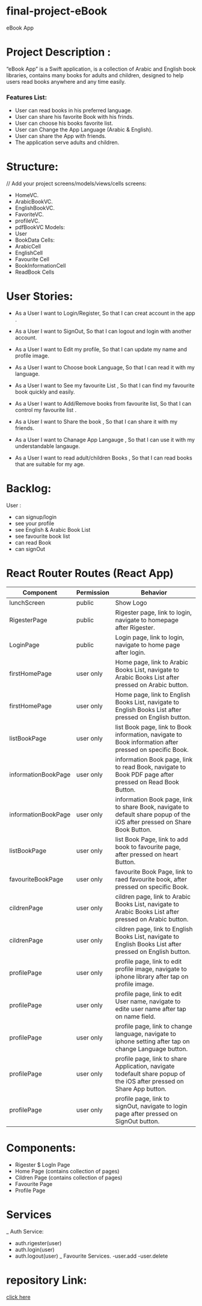 # final-project-eBook
eBook App 


# Project Description :
“eBook App” is a Swift application, is a collection of Arabic and English book libraries, contains many  books for adults and children, designed to help users read books anywhere and any time easily.

### Features List:

- User can read books in his preferred language.
- User can share his favorite Book with his frinds.
- User can choose his books favorite list.
- User can Change the App Language (Arabic & English).
- User can share the App with friends.
- The application serve adults and children.

# Structure:
// Add your project screens/models/views/cells
screens:
- HomeVC.
- ArabicBookVC.
- EnglishBookVC.
- FavoriteVC.
- profileVC.
- pdfBookVC
Models:
- User
- BookData
Cells:
- ArabicCell
- EnglishCell
- Favourite Cell
- BookInformationCell
- ReadBook Cells


# User Stories:
- As a User  I want  to Login/Register, So that I can creat account in the app .

- As a User  I want  to SignOut, So that I can logout and login with another account.

- As a User  I want  to Edit my profile, So that I can update my name and profile image.

- As a User  I want  to Choose book Language, So that I can read it  with my language.

- As a User I want to See my favourite List , So that I can find my favourite book quickly and easily.

- As a User  I want  to Add/Remove books from favourite list, So that I can  control  my favourite list .

- As a User I want to Share the book , So that I can share it with my friends.

- As a User I want to Chanage App Langauge , So that I can use it with my understandable langauge.

- As a User I want to read adult/children Books , So that I can read books that are suitable for my age.


# Backlog:
 
User :
- can signup/login
- see your profile
- see English & Arabic Book List
- see favourite book list
- can read Book
- can signOut


# React Router Routes (React App)

|      Component      |   Permission   |                                           Behavior                                                                       |
|---------------------|----------------|--------------------------------------------------------------------------------------------------------------------------|
|     lunchScreen     |     public     |                                        Show Logo                                                                         |                                                                                                          
|    RigesterPage     |     public     | Rigester page, link to login, navigate to homepage after Rigester.                                                       |                                                   
|     LoginPage       |     public     | Login page, link to login,  navigate to home page after login.                                                           |
|    firstHomePage    |   user only    | Home page, link to Arabic Books List, navigate to Arabic Books List after pressed on Arabic button.                      |
|    firstHomePage    |   user only    | Home page, link to English Books List, navigate to English Books List after pressed on English button.                   |
|    listBookPage     |   user only    | list Book page, link to Book information, navigate to Book information after pressed on specific Book.                   |
| informationBookPage |   user only    | information Book page, link to read Book, navigate to Book PDF page after pressed on Read Book Button.                   |
| informationBookPage |   user only    | information Book page, link to share Book, navigate to default share popup of the iOS after pressed on Share Book Button.|     
|    listBookPage     |   user only    | list Book Page, link to add book to favourite page, after pressed on heart Button.                                       |                
|  favouriteBookPage  |   user only    | favourite Book Page, link to raed   favourite book, after pressed  on specific Book.                                     |
|    cildrenPage      |   user only    | cildren page, link to Arabic Books List, navigate to Arabic Books List after pressed on Arabic button.                   |
|    cildrenPage      |   user only    | cildren page, link to English Books List, navigate to English Books List after  pressed on English button.               |
|    profilePage      |   user only    | profile page, link to edit profile image, navigate to iphone library after tap on profile image.                         |
|    profilePage      |   user only    | profile page, link to edit User name, navigate to edite user name after tap on name field.                               |    
|    profilePage      |   user only    | profile page, link to change language, navigate to iphone setting after tap on change Language button.                   |
|    profilePage      |   user only    | profile page, link to share Application, navigate todefault share popup of the iOS after pressed on Share App button.    |          
|    profilePage      |   user only    | profile page, link to signOut, navigate to login page after pressed on SignOut button.                                   |                               


# Components:

 - Rigester $ LogIn Page 
 - Home Page (contains collection of pages)
 - Cildren Page (contains collection of pages)
 - Favourite Page
 - Profile Page
 
 # Services
_ Auth Service: 
  - auth.rigester(user)
  - auth.login(user)
  - auth.logout(user)
_ Favourite Services.
  -user.add
  -user.delete

# repository Link:
 [click here](https://github.com/AfnanKhalid22/final-project-eBook)


